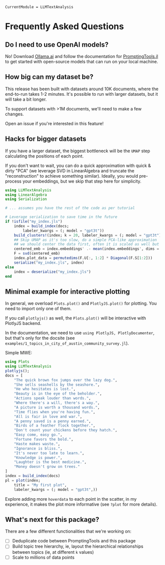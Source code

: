 ```@meta
CurrentModule = LLMTextAnalysis
```

# Frequently Asked Questions

## Do I need to use OpenAI models?

No! Download [Ollama.ai](https://ollama.ai) and follow the documentation for [PromptingTools.jl](https://github.com/svilupp/PromptingTools.jl) to get started with open-source models that can run on your local machine.

## How big can my dataset be?

This release has been built with datasets around 10K documents, where the end-to-run takes 1-2 minutes. It's possible to run with larger datasets, but it will take a bit longer.

To support datasets with >1M documents, we'll need to make a few changes. 

Open an issue if you're interested in this feature!

## Hacks for bigger datasets

If you have a larger dataset, the biggest bottleneck will be the `UMAP` step calculating the positions of each point. 

If you don't want to wait, you can do a quick approximation with quick & dirty "PCA" (we leverage SVD in LinearAlgebra and truncate the "reconstruction" to achieve something similar). Ideally, you would pre-process your embeddings, but we skip that step here for simplicity.

```julia
using LLMTextAnalysis
using LinearAlgebra
using Serialization

# ... assumes you have the rest of the code as per tutorial 

# Leverage serialization to save time in the future
if !isfile("my_index.jls")
    index = build_index(docs;
        labeler_kwargs = (; model = "gpt3t"))
    build_clusters!(index; k = 20, labeler_kwargs = (; model = "gpt3t"))
    ## Skip UMAP as it's too slow, do a simple PCA-like approximation
    ## we should center the data first, often it is scaled as well but with normalized embeddings it should be okay
    centered_emb = index.embeddings' .- mean(index.embeddings', dims = 1)
    F = svd(centered_emb)
    index.plot_data = permutedims(F.U[:, 1:2] * Diagonal(F.S[1:2]))
    serialize("my_index.jls", index)
else
    index = deserialize("my_index.jls")
end
```

## Minimal example for interactive plotting

In general, we overload `Plots.plot()` and `PlotlyJS.plot()` for plotting. You need to import only one of them.

If you call `plotlyjs()` as well, the `Plots.plot()` will be interactive with PlotlyJS backend.

In the documentation, we need to use `using PlotlyJS, PlotlyDocumenter`, but that's only for the docsite (see `examples/1_topics_in_city_of_austin_community_survey.jl`).

Simple MWE: 

```julia
using Plots
using LLMTextAnalysis
plotlyjs();
docs = [
    "The quick brown fox jumps over the lazy dog.",
    "She sells seashells by the seashore.",
    "He who hesitates is lost.",
    "Beauty is in the eye of the beholder.",
    "Actions speak louder than words.",
    "Where there's a will, there's a way.",
    "A picture is worth a thousand words.",
    "Time flies when you're having fun.",
    "All is fair in love and war.",
    "A penny saved is a penny earned.",
    "Birds of a feather flock together.",
    "Don't count your chickens before they hatch.",
    "Easy come, easy go.",
    "Fortune favors the bold.",
    "Haste makes waste.",
    "Ignorance is bliss.",
    "It's never too late to learn.",
    "Knowledge is power.",
    "Laughter is the best medicine.",
    "Money doesn't grow on trees."
]
index = build_index(docs)
pl = plot(index;
    title = "My first plot",
    labeler_kwargs = (; model = "gpt3t",))
```

Explore adding more `hoverdata` to each point in the scatter, in my experience, it makes the plot more informative (see `?plot` for more details).

## What's next for this package?

There are a few different functionalities that we're working on:
- [ ] Deduplicate code between PromptingTools and this package
- [ ] Build topic tree hierarchy, ie, layout the hierarchical relationships between topics (ie, at different `k` values)
- [ ] Scale to millions of data points